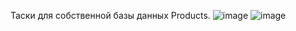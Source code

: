 Таски для собственной базы данных Products.
![image](https://github.com/KNO110/SQL_Products_database_V0.1/assets/37769458/3b65e675-a36c-487e-92c5-68d8ffc10350)
![image](https://github.com/KNO110/SQL_Products_database_V0.1/assets/37769458/7e8a71c4-8cf9-4bcb-898f-426a86f5e209)

